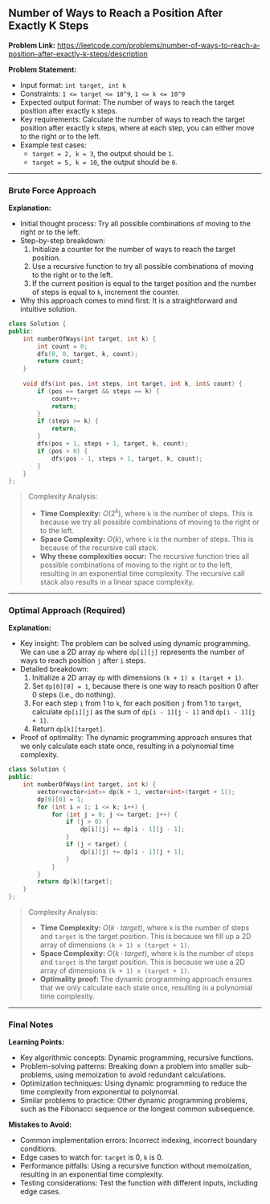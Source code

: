 ## Number of Ways to Reach a Position After Exactly K Steps

**Problem Link:** https://leetcode.com/problems/number-of-ways-to-reach-a-position-after-exactly-k-steps/description

**Problem Statement:**
- Input format: `int target, int k`
- Constraints: `1 <= target <= 10^9`, `1 <= k <= 10^9`
- Expected output format: The number of ways to reach the target position after exactly `k` steps.
- Key requirements: Calculate the number of ways to reach the target position after exactly `k` steps, where at each step, you can either move to the right or to the left.
- Example test cases:
  - `target = 2, k = 3`, the output should be `1`.
  - `target = 5, k = 10`, the output should be `0`.

---

### Brute Force Approach

**Explanation:**
- Initial thought process: Try all possible combinations of moving to the right or to the left.
- Step-by-step breakdown:
  1. Initialize a counter for the number of ways to reach the target position.
  2. Use a recursive function to try all possible combinations of moving to the right or to the left.
  3. If the current position is equal to the target position and the number of steps is equal to `k`, increment the counter.
- Why this approach comes to mind first: It is a straightforward and intuitive solution.

```cpp
class Solution {
public:
    int numberOfWays(int target, int k) {
        int count = 0;
        dfs(0, 0, target, k, count);
        return count;
    }
    
    void dfs(int pos, int steps, int target, int k, int& count) {
        if (pos == target && steps == k) {
            count++;
            return;
        }
        if (steps >= k) {
            return;
        }
        dfs(pos + 1, steps + 1, target, k, count);
        if (pos > 0) {
            dfs(pos - 1, steps + 1, target, k, count);
        }
    }
};
```

> Complexity Analysis:
> - **Time Complexity:** $O(2^k)$, where `k` is the number of steps. This is because we try all possible combinations of moving to the right or to the left.
> - **Space Complexity:** $O(k)$, where `k` is the number of steps. This is because of the recursive call stack.
> - **Why these complexities occur:** The recursive function tries all possible combinations of moving to the right or to the left, resulting in an exponential time complexity. The recursive call stack also results in a linear space complexity.

---

### Optimal Approach (Required)

**Explanation:**
- Key insight: The problem can be solved using dynamic programming. We can use a 2D array `dp` where `dp[i][j]` represents the number of ways to reach position `j` after `i` steps.
- Detailed breakdown:
  1. Initialize a 2D array `dp` with dimensions `(k + 1) x (target + 1)`.
  2. Set `dp[0][0] = 1`, because there is one way to reach position 0 after 0 steps (i.e., do nothing).
  3. For each step `i` from 1 to `k`, for each position `j` from 1 to `target`, calculate `dp[i][j]` as the sum of `dp[i - 1][j - 1]` and `dp[i - 1][j + 1]`.
  4. Return `dp[k][target]`.
- Proof of optimality: The dynamic programming approach ensures that we only calculate each state once, resulting in a polynomial time complexity.

```cpp
class Solution {
public:
    int numberOfWays(int target, int k) {
        vector<vector<int>> dp(k + 1, vector<int>(target + 1));
        dp[0][0] = 1;
        for (int i = 1; i <= k; i++) {
            for (int j = 0; j <= target; j++) {
                if (j > 0) {
                    dp[i][j] += dp[i - 1][j - 1];
                }
                if (j < target) {
                    dp[i][j] += dp[i - 1][j + 1];
                }
            }
        }
        return dp[k][target];
    }
};
```

> Complexity Analysis:
> - **Time Complexity:** $O(k \cdot target)$, where `k` is the number of steps and `target` is the target position. This is because we fill up a 2D array of dimensions `(k + 1) x (target + 1)`.
> - **Space Complexity:** $O(k \cdot target)$, where `k` is the number of steps and `target` is the target position. This is because we use a 2D array of dimensions `(k + 1) x (target + 1)`.
> - **Optimality proof:** The dynamic programming approach ensures that we only calculate each state once, resulting in a polynomial time complexity.

---

### Final Notes

**Learning Points:**
- Key algorithmic concepts: Dynamic programming, recursive functions.
- Problem-solving patterns: Breaking down a problem into smaller sub-problems, using memoization to avoid redundant calculations.
- Optimization techniques: Using dynamic programming to reduce the time complexity from exponential to polynomial.
- Similar problems to practice: Other dynamic programming problems, such as the Fibonacci sequence or the longest common subsequence.

**Mistakes to Avoid:**
- Common implementation errors: Incorrect indexing, incorrect boundary conditions.
- Edge cases to watch for: `target` is 0, `k` is 0.
- Performance pitfalls: Using a recursive function without memoization, resulting in an exponential time complexity.
- Testing considerations: Test the function with different inputs, including edge cases.